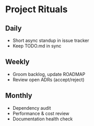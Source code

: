 # Project Rituals

## Daily
- Short async standup in issue tracker
- Keep TODO.md in sync

## Weekly
- Groom backlog, update ROADMAP
- Review open ADRs (accept/reject)

## Monthly
- Dependency audit
- Performance & cost review
- Documentation health check